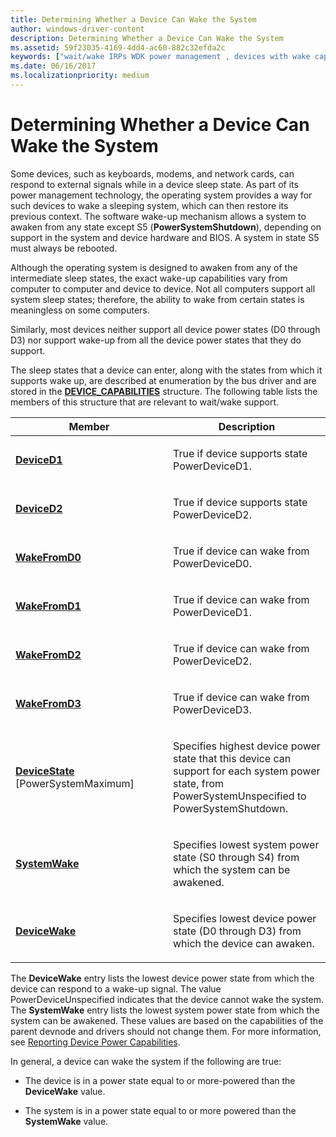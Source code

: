 ```yaml
---
title: Determining Whether a Device Can Wake the System
author: windows-driver-content
description: Determining Whether a Device Can Wake the System
ms.assetid: 59f23035-4169-4dd4-ac60-882c32efda2c
keywords: ["wait/wake IRPs WDK power management , devices with wake capability", "power management WDK kernel , wake-up capabilities", "external wake signals WDK", "awakening devices", "wake-up capabilities WDK power management", "device wake ups WDK power management"]
ms.date: 06/16/2017
ms.localizationpriority: medium
---
```


# Determining Whether a Device Can Wake the System





Some devices, such as keyboards, modems, and network cards, can respond to external signals while in a device sleep state. As part of its power management technology, the operating system provides a way for such devices to wake a sleeping system, which can then restore its previous context. The software wake-up mechanism allows a system to awaken from any state except S5 (**PowerSystemShutdown**), depending on support in the system and device hardware and BIOS. A system in state S5 must always be rebooted.

Although the operating system is designed to awaken from any of the intermediate sleep states, the exact wake-up capabilities vary from computer to computer and device to device. Not all computers support all system sleep states; therefore, the ability to wake from certain states is meaningless on some computers.

Similarly, most devices neither support all device power states (D0 through D3) nor support wake-up from all the device power states that they do support.

The sleep states that a device can enter, along with the states from which it supports wake up, are described at enumeration by the bus driver and are stored in the [**DEVICE\_CAPABILITIES**](https://msdn.microsoft.com/library/windows/hardware/ff543095) structure. The following table lists the members of this structure that are relevant to wait/wake support.

<table>
<colgroup>
<col width="50%" />
<col width="50%" />
</colgroup>
<thead>
<tr class="header">
<th>Member</th>
<th>Description</th>
</tr>
</thead>
<tbody>
<tr class="odd">
<td><p><a href="deviced1-and-deviced2.md" data-raw-source="[&lt;strong&gt;DeviceD1&lt;/strong&gt;](deviced1-and-deviced2.md)"><strong>DeviceD1</strong></a></p></td>
<td><p>True if device supports state PowerDeviceD1.</p></td>
</tr>
<tr class="even">
<td><p><a href="deviced1-and-deviced2.md" data-raw-source="[&lt;strong&gt;DeviceD2&lt;/strong&gt;](deviced1-and-deviced2.md)"><strong>DeviceD2</strong></a></p></td>
<td><p>True if device supports state PowerDeviceD2.</p></td>
</tr>
<tr class="odd">
<td><p><a href="wakefromd0--wakefromd1--wakefromd2--and-wakefromd3.md" data-raw-source="[&lt;strong&gt;WakeFromD0&lt;/strong&gt;](wakefromd0--wakefromd1--wakefromd2--and-wakefromd3.md)"><strong>WakeFromD0</strong></a></p></td>
<td><p>True if device can wake from PowerDeviceD0.</p></td>
</tr>
<tr class="even">
<td><p><a href="wakefromd0--wakefromd1--wakefromd2--and-wakefromd3.md" data-raw-source="[&lt;strong&gt;WakeFromD1&lt;/strong&gt;](wakefromd0--wakefromd1--wakefromd2--and-wakefromd3.md)"><strong>WakeFromD1</strong></a></p></td>
<td><p>True if device can wake from PowerDeviceD1.</p></td>
</tr>
<tr class="odd">
<td><p><a href="wakefromd0--wakefromd1--wakefromd2--and-wakefromd3.md" data-raw-source="[&lt;strong&gt;WakeFromD2&lt;/strong&gt;](wakefromd0--wakefromd1--wakefromd2--and-wakefromd3.md)"><strong>WakeFromD2</strong></a></p></td>
<td><p>True if device can wake from PowerDeviceD2.</p></td>
</tr>
<tr class="even">
<td><p><a href="wakefromd0--wakefromd1--wakefromd2--and-wakefromd3.md" data-raw-source="[&lt;strong&gt;WakeFromD3&lt;/strong&gt;](wakefromd0--wakefromd1--wakefromd2--and-wakefromd3.md)"><strong>WakeFromD3</strong></a></p></td>
<td><p>True if device can wake from PowerDeviceD3.</p></td>
</tr>
<tr class="odd">
<td><p><a href="devicestate.md" data-raw-source="[&lt;strong&gt;DeviceState&lt;/strong&gt;](devicestate.md)"><strong>DeviceState</strong></a> [PowerSystemMaximum]</p></td>
<td><p>Specifies highest device power state that this device can support for each system power state, from PowerSystemUnspecified to PowerSystemShutdown.</p></td>
</tr>
<tr class="even">
<td><p><a href="systemwake.md" data-raw-source="[&lt;strong&gt;SystemWake&lt;/strong&gt;](systemwake.md)"><strong>SystemWake</strong></a></p></td>
<td><p>Specifies lowest system power state (S0 through S4) from which the system can be awakened.</p></td>
</tr>
<tr class="odd">
<td><p><a href="devicewake.md" data-raw-source="[&lt;strong&gt;DeviceWake&lt;/strong&gt;](devicewake.md)"><strong>DeviceWake</strong></a></p></td>
<td><p>Specifies lowest device power state (D0 through D3) from which the device can awaken.</p></td>
</tr>
</tbody>
</table>

 

The **DeviceWake** entry lists the lowest device power state from which the device can respond to a wake-up signal. The value PowerDeviceUnspecified indicates that the device cannot wake the system. The **SystemWake** entry lists the lowest system power state from which the system can be awakened. These values are based on the capabilities of the parent devnode and drivers should not change them. For more information, see [Reporting Device Power Capabilities](reporting-device-power-capabilities.md).

In general, a device can wake the system if the following are true:

-   The device is in a power state equal to or more-powered than the **DeviceWake** value.

-   The system is in a power state equal to or more powered than the **SystemWake** value.

 

 




